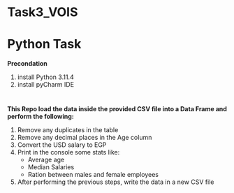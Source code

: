 # Task3_VOIS
# Python Task 
**Precondation** 
1. install Python 3.11.4
2. install pyCharm IDE
#
**This Repo load the data inside the provided CSV file into a Data Frame and perform the following:**
1. Remove any duplicates in the table
2. Remove any decimal places in the Age column
3. Convert the USD salary to EGP
4. Print in the console some stats like:
	- Average age
	- Median Salaries
	- Ration between males and female employees
5. After performing the previous steps, write the data in a new CSV file
